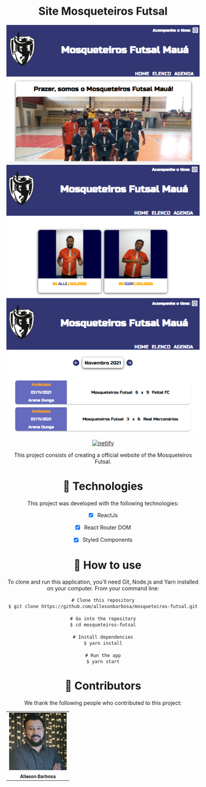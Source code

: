 <h1 align="center">Site Mosqueteiros Futsal</h1>

<div align="center">
  <img src="src/assets/interface_site_01.PNG" alt="interface-site-01" width="600px">
  <img src="src/assets/interface_site_02.PNG" alt="interface-site-02" width="600px">
  <img src="src/assets/interface_site_03.PNG" alt="interface-site-02" width="600px">

  <a target="_blank" href="https://mosqueteiros-futsal.netlify.app"><img src="https://www.netlify.com/img/global/meta-image.jpg" alt="netlify" width="100px" height="50px"></img></a>

  <p>This project consists of creating a official website of the Mosqueteiros Futsal.</p>
  
  
  <h1 color="Blue">🚀 Technologies</h1>

This project was developed with the following technologies:

- [x] ReactJs
- [x] React Router DOM
- [x] Styled Components

  <h1 color="Blue">🚀 How to use</h1>


To clone and run this application, you'll need Git, Node.js and Yarn installed on your computer. From your command line:

```
# Clone this repository
$ git clone https://github.com/allesonbarbosa/mosqueteiros-futsal.git

# Go into the repository
$ cd mosqueteiros-futsal

# Install dependencies
$ yarn install

# Run the app
$ yarn start
```
  <h1 color="Blue">🤝 Contributors</h1>

We thank the following people who contributed to this project:

<table>
  <tr>
    <td align="center">
      <a href="https://www.linkedin.com/in/alleson-de-moura-barbosa-193802210/">
        <img src="src/assets/foto.jpg" width="150px;" alt="Foto-Alleson-Barbosa"/><br>
        <sub>
          <b>Alleson Barbosa</b>
        </sub>
      </a>
    </td>
  </tr>
</table>

</div>
